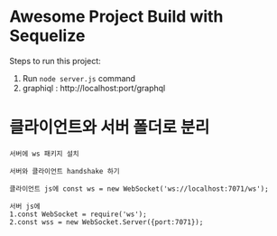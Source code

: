 # Awesome Project Build with Sequelize

Steps to run this project:

1. Run `node server.js` command
2. graphiql : http://localhost:port/graphql


# 클라이언트와 서버 폴더로 분리
    서버에 ws 패키지 설치

    서버와 클라이언트 handshake 하기

    클라이언트 js에 const ws = new WebSocket('ws://localhost:7071/ws');

    서버 js에 
    1.const WebSocket = require('ws');
    2.const wss = new WebSocket.Server({port:7071});




